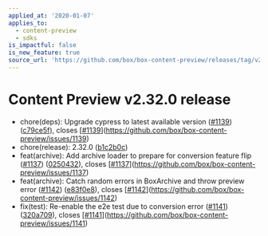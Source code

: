 ```yaml
---
applied_at: '2020-01-07'
applies_to:
  - content-preview
  - sdks
is_impactful: false
is_new_feature: true
source_url: 'https://github.com/box/box-content-preview/releases/tag/v2.32.0'
---
```


# Content Preview v2.32.0 release


* chore(deps): Upgrade cypress to latest available version ([#1139](https://github.com/box/box-content-preview/pull/1139)) ([c79ce5f](https://github.com/box/box-content-preview/commit[c79ce5f](https://github.com/box/box-content-preview/commit/c79ce5f))), closes [[#1139](https://github.com/box/box-content-preview/pull/1139)](https://github.com/box/box-content-preview/issues/1139)
* chore(release): 2.32.0 ([b1c2b0c](https://github.com/box/box-content-preview/commit[b1c2b0c](https://github.com/box/box-content-preview/commit/b1c2b0c)))
* feat(archive): Add archive loader to prepare for conversion feature flip ([#1137](https://github.com/box/box-content-preview/pull/1137)) ([0250432](https://github.com/box/box-content-preview/commit[0250432](https://github.com/box/box-content-preview/commit/0250432))), closes [[#1137](https://github.com/box/box-content-preview/pull/1137)](https://github.com/box/box-content-preview/issues/1137)
* feat(archive): Catch random errors in BoxArchive and throw preview error ([#1142](https://github.com/box/box-content-preview/pull/1142)) ([e83f0e8](https://github.com/box/box-content-preview/commit[e83f0e8](https://github.com/box/box-content-preview/commit/e83f0e8))), closes [[#1142](https://github.com/box/box-content-preview/pull/1142)](https://github.com/box/box-content-preview/issues/1142)
* fix(test): Re-enable the e2e test due to conversion error ([#1141](https://github.com/box/box-content-preview/pull/1141)) ([320a709](https://github.com/box/box-content-preview/commit[320a709](https://github.com/box/box-content-preview/commit/320a709))), closes [[#1141](https://github.com/box/box-content-preview/pull/1141)](https://github.com/box/box-content-preview/issues/1141)



